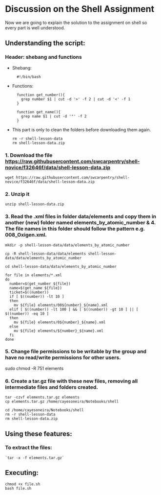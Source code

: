 # Discussion on the Shell Assignment
Now we are going to explain the solution to the assignment on shell so every part is well understood.

## Understanding the script:

### Header: shebang and functions
- Shebang:

        #!/bin/bash
- Functions:

        function get_number(){
          grep number $1 | cut -d '>' -f 2 | cut -d '<' -f 1
        }

        function get_name(){
          grep name $1 | cut -d '"' -f 2
        }

- This part is only to clean the folders before downloading them again.

      rm -r shell-lesson-data
      rm shell-lesson-data.zip

### 1. Download the file https://raw.githubusercontent.com/swcarpentry/shell-novice/f32646f/data/shell-lesson-data.zip
    wget https://raw.githubusercontent.com/swcarpentry/shell-novice/f32646f/data/shell-lesson-data.zip

### 2. Unzip it
    unzip shell-lesson-data.zip

### 3. Read the .xml files in folder data/elements and copy them in another (new) folder named elements_by_atomic_number & 4. The file names in this folder should follow the pattern e.g. 008_Oxigen.xml.

    mkdir -p shell-lesson-data/data/elements_by_atomic_number

    cp -R shell-lesson-data/data/elements shell-lesson-data/data/elements_by_atomic_number

    cd shell-lesson-data/data/elements_by_atomic_number

    for file in elements/*.xml
    do
      number=$(get_number ${file})
      name=$(get_name ${file})
      ticket=$((number))
      if [ $((number)) -lt 10 ]
      then
        mv ${file} elements/00${number}_${name}.xml
      elif [ $((number)) -lt 100 ] && [ $((number)) -gt 10 ] || [ $((number)) -eq 10 ] 
      then
        mv ${file} elements/0${number}_${name}.xml
      else
        mv ${file} elements/${number}_${name}.xml
      fi
    done

### 5. Change file permissions to be writable by the group and have no read/write permissions for other users.
sudo chmod -R 751 elements

### 6. Create a tar.gz file with these new files, removing all intermediate files and folders created.
    tar -czvf elements.tar.gz elements
    cp elements.tar.gz /home/cayesoneira/Notebooks/shell

    cd /home/cayesoneira/Notebooks/shell
    rm -r shell-lesson-data
    rm shell-lesson-data.zip

## Using these features:
### To extract the files:

    `tar -x -f elements.tar.gz`

## Executing:
    chmod +x file.sh
    bash file.sh
